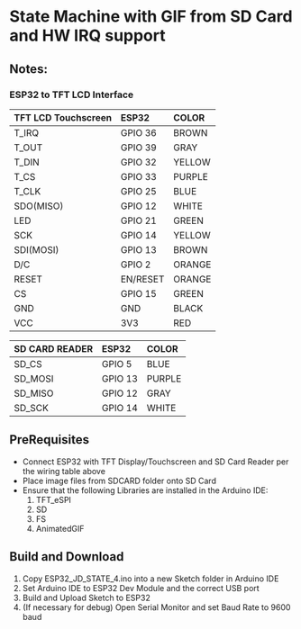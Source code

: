 # State Machine with GIF from SD Card and HW IRQ support

## Notes:

### ESP32 to TFT LCD Interface

| TFT LCD Touchscreen | ESP32 | COLOR |
| :--- | :--- | :--- |
| T_IRQ | GPIO 36 | BROWN |
| T_OUT | GPIO 39 | GRAY |
| T_DIN | GPIO 32 | YELLOW |
| T_CS | GPIO 33 | PURPLE |
| T_CLK | GPIO 25 | BLUE |
| SDO(MISO) | GPIO 12 | WHITE |
| LED | GPIO 21 | GREEN |
| SCK | GPIO 14 | YELLOW |
| SDI(MOSI) | GPIO 13 | BROWN |
| D/C | GPIO 2 | ORANGE |
| RESET | EN/RESET | ORANGE |
| CS  | GPIO 15 | GREEN |
| GND | GND | BLACK |
| VCC | 3V3 | RED |

| SD CARD READER | ESP32 | COLOR |
| :--- | :--- | :--- |
| SD_CS | GPIO 5 | BLUE |
| SD_MOSI | GPIO 13 | PURPLE |
| SD_MISO | GPIO 12 | GRAY |
| SD_SCK | GPIO 14 | WHITE |

## PreRequisites
- Connect ESP32 with TFT Display/Touchscreen and SD Card Reader per the wiring table above
- Place image files from SDCARD folder onto SD Card
- Ensure that the following Libraries are installed in the Arduino IDE:
    1. TFT_eSPI
    2. SD
    3. FS
    4. AnimatedGIF

## Build and Download
1. Copy ESP32_JD_STATE_4.ino into a new Sketch folder in Arduino IDE
2. Set Arduino IDE to ESP32 Dev Module and the correct USB port
3. Build and Upload Sketch to ESP32
4. (If necessary for debug) Open Serial Monitor and set Baud Rate to 9600 baud